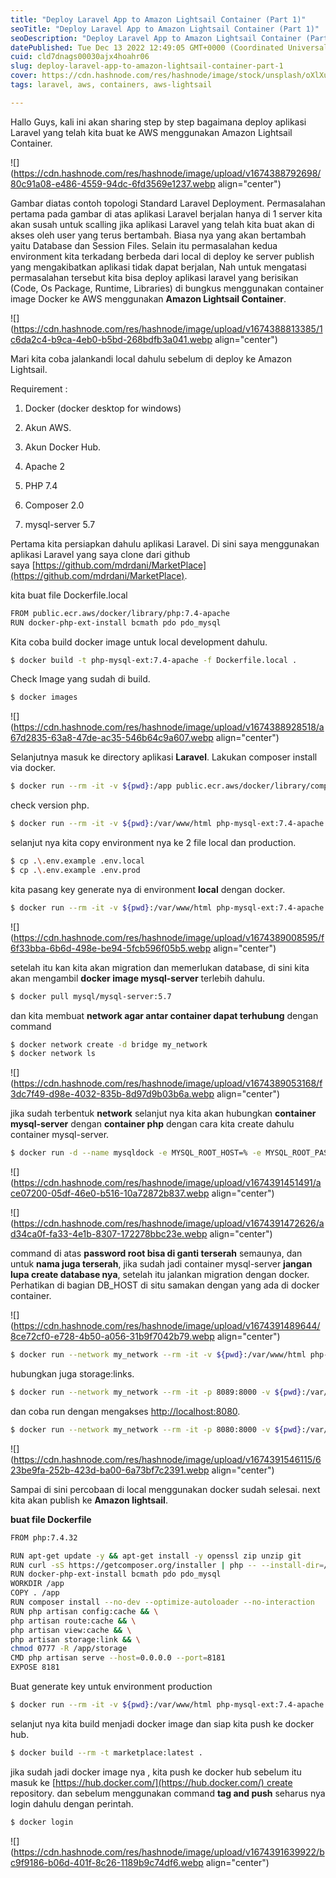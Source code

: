 ```yaml
---
title: "Deploy Laravel App to Amazon Lightsail Container (Part 1)"
seoTitle: "Deploy Laravel App to Amazon Lightsail Container (Part 1)"
seoDescription: "Deploy Laravel App to Amazon Lightsail Container (Part 1)"
datePublished: Tue Dec 13 2022 12:49:05 GMT+0000 (Coordinated Universal Time)
cuid: cld7dnags00030ajx4hoahr06
slug: deploy-laravel-app-to-amazon-lightsail-container-part-1
cover: https://cdn.hashnode.com/res/hashnode/image/stock/unsplash/oXlXu2qukGE/upload/8fd3994da3f8b97fcb4a9e34a159b3a0.jpeg
tags: laravel, aws, containers, aws-lightsail

---
```


Hallo Guys, kali ini akan sharing step by step bagaimana deploy aplikasi Laravel yang telah kita buat ke AWS menggunakan Amazon Lightsail Container.

![](https://cdn.hashnode.com/res/hashnode/image/upload/v1674388792698/80c91a08-e486-4559-94dc-6fd3569e1237.webp align="center")

Gambar diatas contoh topologi Standard Laravel Deployment. Permasalahan pertama pada gambar di atas aplikasi Laravel berjalan hanya di 1 server kita akan susah untuk scalling jika aplikasi Laravel yang telah kita buat akan di akses oleh user yang terus bertambah. Biasa nya yang akan bertambah yaitu Database dan Session Files. Selain itu permasalahan kedua environment kita terkadang berbeda dari local di deploy ke server publish yang mengakibatkan aplikasi tidak dapat berjalan, Nah untuk mengatasi permasalahan tersebut kita bisa deploy aplikasi laravel yang berisikan (Code, Os Package, Runtime, Libraries) di bungkus menggunakan container image Docker ke AWS menggunakan **Amazon Lightsail Container**.

![](https://cdn.hashnode.com/res/hashnode/image/upload/v1674388813385/1c6da2c4-b9ca-4eb0-b5bd-268bdfb3a041.webp align="center")

Mari kita coba jalankandi local dahulu sebelum di deploy ke Amazon Lightsail.

Requirement :

1. Docker (docker desktop for windows)
    
2. Akun AWS.
    
3. Akun Docker Hub.
    
4. Apache 2
    
5. PHP 7.4
    
6. Composer 2.0
    
7. mysql-server 5.7
    

Pertama kita persiapkan dahulu aplikasi Laravel. Di sini saya menggunakan aplikasi Laravel yang saya clone dari github saya [https://github.com/mdrdani/MarketPlace](https://github.com/mdrdani/MarketPlace).

kita buat file Dockerfile.local

```bash
FROM public.ecr.aws/docker/library/php:7.4-apache
RUN docker-php-ext-install bcmath pdo pdo_mysql
```

Kita coba build docker image untuk local development dahulu.

```bash
$ docker build -t php-mysql-ext:7.4-apache -f Dockerfile.local .
```

Check Image yang sudah di build.

```bash
$ docker images
```

![](https://cdn.hashnode.com/res/hashnode/image/upload/v1674388928518/a67d2835-63a8-47de-ac35-546b64c9a607.webp align="center")

Selanjutnya masuk ke directory aplikasi **Laravel**. Lakukan composer install via docker.

```bash
$ docker run --rm -it -v ${pwd}:/app public.ecr.aws/docker/library/composer:2.0 composer install --no-dev
```

check version php.

```bash
$ docker run --rm -it -v ${pwd}:/var/www/html php-mysql-ext:7.4-apache php --version
```

selanjut nya kita copy environment nya ke 2 file local dan production.

```bash
$ cp .\.env.example .env.local
$ cp .\.env.example .env.prod
```

kita pasang key generate nya di environment **local** dengan docker.

```bash
$ docker run --rm -it -v ${pwd}:/var/www/html php-mysql-ext:7.4-apache php artisan --env=local key:generate
```

![](https://cdn.hashnode.com/res/hashnode/image/upload/v1674389008595/f6f33bba-6b6d-498e-be94-5fcb596f05b5.webp align="center")

setelah itu kan kita akan migration dan memerlukan database, di sini kita akan mengambil **docker image mysql-server** terlebih dahulu.

```bash
$ docker pull mysql/mysql-server:5.7
```

dan kita membuat **network agar antar container dapat terhubung** dengan command

```bash
$ docker network create -d bridge my_network
$ docker network ls
```

![](https://cdn.hashnode.com/res/hashnode/image/upload/v1674389053168/f3dc7f49-d98e-4032-835b-8d97d9b03b6a.webp align="center")

jika sudah terbentuk **network** selanjut nya kita akan hubungkan **container mysql-server** dengan **container php** dengan cara kita create dahulu container mysql-server.

```bash
$ docker run -d --name mysqldock -e MYSQL_ROOT_HOST=% -e MYSQL_ROOT_PASSWORD=password -v mysql:/var/lib/mysql --network my_network mysql/mysql-server:5.7
```

![](https://cdn.hashnode.com/res/hashnode/image/upload/v1674391451491/ace07200-05df-46e0-b516-10a72872b837.webp align="center")

![](https://cdn.hashnode.com/res/hashnode/image/upload/v1674391472626/ad34ca0f-fa33-4e1b-8307-172278bbc23e.webp align="center")

command di atas **password root bisa di ganti terserah** semaunya, dan untuk **nama juga terserah**, jika sudah jadi container mysql-server **jangan lupa create database nya**, setelah itu jalankan migration dengan docker. Perhatikan di bagian DB\_HOST di situ samakan dengan yang ada di docker container.

![](https://cdn.hashnode.com/res/hashnode/image/upload/v1674391489644/8ce72cf0-e728-4b50-a056-31b9f7042b79.webp align="center")

```bash
$ docker run --network my_network --rm -it -v ${pwd}:/var/www/html php-mysql-ext:7.4-apache php artisan --env=local migrate:refresh --seed
```

hubungkan juga storage:links.

```bash
$ docker run --network my_network --rm -it -p 8089:8000 -v ${pwd}:/var/www/html php-mysql-ext:7.4-apache php artisan --env=local storage:link
```

dan coba run dengan mengakses [http://localhost:8080](http://localhost:8080).

```bash
$ docker run --network my_network --rm -it -p 8080:8000 -v ${pwd}:/var/www/html php-mysql-ext:7.4-apache php artisan --env=local serve --host=0.0.0.0
```

![](https://cdn.hashnode.com/res/hashnode/image/upload/v1674391546115/623be9fa-252b-423d-ba00-6a73bf7c2391.webp align="center")

﻿﻿﻿Sampai di sini percobaan di local menggunakan docker sudah selesai. next kita akan publish ke **Amazon lightsail**.

**buat file Dockerfile**

```bash
FROM php:7.4.32

RUN apt-get update -y && apt-get install -y openssl zip unzip git
RUN curl -sS https://getcomposer.org/installer | php -- --install-dir=/usr/local/bin --filename=composer
RUN docker-php-ext-install bcmath pdo pdo_mysql
WORKDIR /app
COPY . /app
RUN composer install --no-dev --optimize-autoloader --no-interaction
RUN php artisan config:cache && \
php artisan route:cache && \
php artisan view:cache && \
php artisan storage:link && \
chmod 0777 -R /app/storage
CMD php artisan serve --host=0.0.0.0 --port=8181
EXPOSE 8181
```

Buat generate key untuk environment production

```bash
$ docker run --rm -it -v ${pwd}:/var/www/html php-mysql-ext:7.4-apache php artisan key:generate
```

selanjut nya kita build menjadi docker image dan siap kita push ke docker hub.

```bash
$ docker build --rm -t marketplace:latest .
```

jika sudah jadi docker image nya , kita push ke docker hub sebelum itu masuk ke [https://hub.docker.com/](https://hub.docker.com/) create repository. dan sebelum menggunakan command **tag and push** seharus nya login dahulu dengan perintah.

```bash
$ docker login
```

![](https://cdn.hashnode.com/res/hashnode/image/upload/v1674391639922/bc9f9186-b06d-401f-8c26-1189b9c74df6.webp align="center")